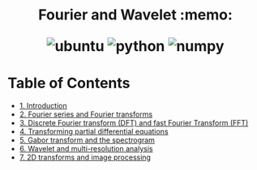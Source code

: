 <h1 align="center">
<p> Fourier and Wavelet :memo:</p>
<p>
<img alt="ubuntu" src="https://img.shields.io/badge/ubuntu-%3E%3D18.04-blueviolet?style=for-the-badge&logo=ubuntu">
<img alt="python" src="https://img.shields.io/badge/python-%3E%3D3.6-blue?style=for-the-badge&logo=python">
<img alt="numpy" src="https://img.shields.io/badge/numpy-%3E%3D1.19-skyblue?style=for-the-badge&logo=numpy">
</p>
</h1>

# Table of Contents

- [1. Introduction](1-Introduction.md)
- [2. Fourier series and Fourier transforms](2-FourierseriesandFouriertransforms.md)
- [3. Discrete Fourier transform (DFT) and fast Fourier Transform (FFT)](3-DFTnFFT.md)
- [4. Transforming partial differential equations](4-TransformingPartialDifferentialEquations.md)
- [5. Gabor transform and the spectrogram](5-GaborTransformnTheSpectrogram.md)
- [6. Wavelet and multi-resolution analysis](6-WaveletnMulti-ResolutionAnalysis.md)
- [7. 2D transforms and image processing](7-2DTransformsnImageProcessing.md)
